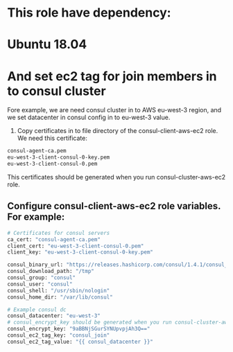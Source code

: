 # This role have dependency: 
# Ubuntu 18.04
# And set ec2 tag for join members in to consul cluster

Fore example, we are need  consul cluster in to AWS eu-west-3 region, and we set datacenter in  consul config in to eu-west-3 value.

1. Copy certificates in to file directory of the consul-client-aws-ec2 role. We need this certificate:
```sh
consul-agent-ca.pem
eu-west-3-client-consul-0-key.pem
eu-west-3-client-consul-0.pem
```
 This certificates should be generated when you run consul-cluster-aws-ec2 role.


## Configure consul-client-aws-ec2 role variables. For example:
```sh
# Certificates for consul servers
ca_cert: "consul-agent-ca.pem"
client_cert: "eu-west-3-client-consul-0.pem"
client_key: "eu-west-3-client-consul-0-key.pem"

consul_binary_url: "https://releases.hashicorp.com/consul/1.4.1/consul_1.4.1_linux_amd64.zip"
consul_download_path: "/tmp"
consul_group: "consul"
consul_user: "consul"
consul_shell: "/usr/sbin/nologin"
consul_home_dir: "/var/lib/consul"

# Example consul dc
consul_datacenter: "eu-west-3"
# consul_encrypt_key should be generated when you run consul-cluster-aws-ec2 role
consul_encrypt_key: "9aBBNjSGurSYNUpvpjAh3Q=="
consul_ec2_tag_key: "consul_join"
consul_ec2_tag_value: "{{ consul_datacenter }}"
```